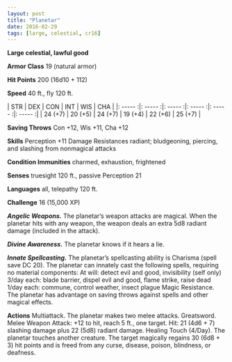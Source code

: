 ```yaml
---
layout: post
title: "Planetar"
date: 2016-02-29
tags: [large, celestial, cr16]
---
```


**Large celestial, lawful good**

**Armor Class** 19 (natural armor)

**Hit Points** 200 (16d10 + 112)

**Speed** 40 ft., fly 120 ft.

|   STR   |   DEX   |   CON   |   INT   |   WIS   |   CHA   |
|: ----- :|: ----- :|: ----- :|: ----- :|: ----- :|: ----- :|
| 24 (+7) | 20 (+5) | 24 (+7) | 19 (+4) | 22 (+6) | 25 (+7) |



**Saving Throws** Con +12, Wis +11, Cha +12 

**Skills** Perception +11 Damage Resistances radiant; bludgeoning, piercing, and slashing from nonmagical attacks 

**Condition Immunities** charmed, exhaustion, frightened 

**Senses** truesight 120 ft., passive Perception 21 

**Languages** all, telepathy 120 ft. 

**Challenge** 16 (15,000 XP) 

***Angelic Weapons.*** The planetar’s weapon attacks are magical. When the planetar hits with any weapon, the weapon deals an extra 5d8 radiant damage (included in the attack). 

***Divine Awareness.*** The planetar knows if it hears a lie. 

***Innate Spellcasting.*** The planetar’s spellcasting ability is Charisma (spell save DC 20). The planetar can innately cast the following spells, requiring no material components: At will: detect evil and good, invisibility (self only) 3/day each: blade barrier, dispel evil and good, flame strike, raise dead 1/day each: commune, control weather, insect plague Magic Resistance. The planetar has advantage on saving throws against spells and other magical effects. 

**Actions** Multiattack. The planetar makes two melee attacks. Greatsword. Melee Weapon Attack: +12 to hit, reach 5 ft., one target. Hit: 21 (4d6 + 7) slashing damage plus 22 (5d8) radiant damage. Healing Touch (4/Day). The planetar touches another creature. The target magically regains 30 (6d8 + 3) hit points and is freed from any curse, disease, poison, blindness, or deafness.